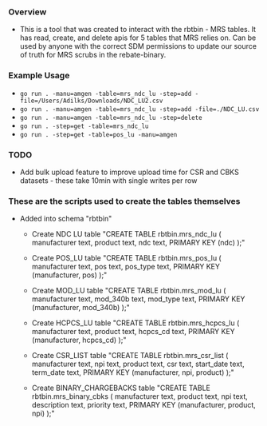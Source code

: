 ### Overview
* This is a tool that was created to interact with the rbtbin - MRS tables. It has read, create, and delete apis for 5 tables that MRS relies on. Can be used by anyone with the correct SDM permissions to update our source of truth for MRS scrubs in the rebate-binary.

### Example Usage
* `go run . -manu=amgen -table=mrs_ndc_lu -step=add -file=/Users/Adilks/Downloads/NDC_LU2.csv`
* `go run . -manu=amgen -table=mrs_ndc_lu -step=add -file=./NDC_LU.csv`
* `go run . -manu=amgen -table=mrs_ndc_lu -step=delete`
* `go run . -step=get -table=mrs_ndc_lu`
* `go run . -step=get -table=pos_lu -manu=amgen`


### TODO
* Add bulk upload feature to improve upload time for CSR and CBKS datasets - these take 10min with single writes per row

### These are the scripts used to create the tables themselves
* Added into schema "rbtbin"
    * Create NDC LU table
        "CREATE TABLE rbtbin.mrs_ndc_lu ( manufacturer text, product text, ndc text, PRIMARY KEY (ndc) );"

    * Create POS_LU table
        "CREATE TABLE rbtbin.mrs_pos_lu ( manufacturer text, pos text, pos_type text, PRIMARY KEY (manufacturer, pos) );"

    * Create MOD_LU table
        "CREATE TABLE rbtbin.mrs_mod_lu ( manufacturer text, mod_340b text, mod_type text, PRIMARY KEY (manufacturer, mod_340b) );"

    * Create HCPCS_LU table
        "CREATE TABLE rbtbin.mrs_hcpcs_lu ( manufacturer text, product text, hcpcs_cd text, PRIMARY KEY (manufacturer, hcpcs_cd) );"

    * Create CSR_LIST table
        "CREATE TABLE rbtbin.mrs_csr_list ( manufacturer text, npi text, product text, csr text, start_date text, term_date text, PRIMARY KEY (manufacturer, npi, product) );"

    * Create BINARY_CHARGEBACKS table
        "CREATE TABLE rbtbin.mrs_binary_cbks ( manufacturer text, product text, npi text, description text, priority text, PRIMARY KEY (manufacturer, product, npi) );"
